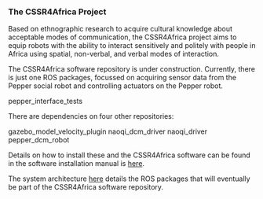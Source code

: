 ### The CSSR4Africa Project

Based on ethnographic research to acquire cultural knowledge about acceptable modes of communication, the CSSR4Africa project aims to equip robots with the ability to interact sensitively and politely with people in Africa using spatial, non-verbal, and verbal modes of interaction. 

The CSSR4Africa software repository is under construction.  Currently, there is just one ROS packages, focussed on acquiring  sensor data  from the Pepper social robot and controlling actuators on the Pepper robot.

pepper_interface_tests

There are dependencies on four other repositories:

gazebo_model_velocity_plugin
naoqi_dcm_driver
naoqi_driver
pepper_dcm_robot

Details on how to install these and the CSSR4Africa software can be found in the software installation manual is [here](https://cssr4africa.github.io/deliverables/CSSR4Africa_Deliverable_D3.3.pdf).

The system architecture [here](https://cssr4africa.github.io/deliverables/CSSR4Africa_Deliverable_D3.1.pdf) details the ROS packages that will eventually be part of the CSSR4Africa software repository.
